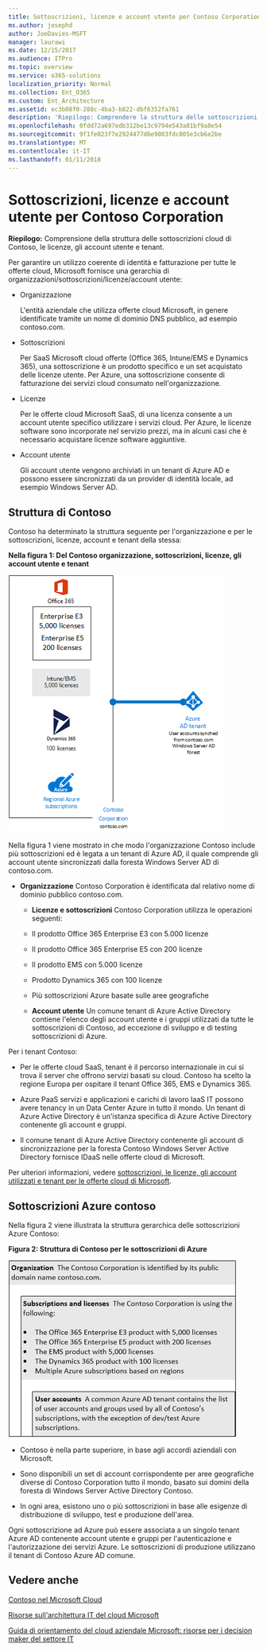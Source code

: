 ```yaml
---
title: Sottoscrizioni, licenze e account utente per Contoso Corporation
ms.author: josephd
author: JoeDavies-MSFT
manager: laurawi
ms.date: 12/15/2017
ms.audience: ITPro
ms.topic: overview
ms.service: o365-solutions
localization_priority: Normal
ms.collection: Ent_O365
ms.custom: Ent_Architecture
ms.assetid: ec3b08f0-288c-4ba3-b822-dbf6352fa761
description: 'Riepilogo: Comprendere la struttura delle sottoscrizioni cloud di Contoso, le licenze, gli account utente e tenant.'
ms.openlocfilehash: 0fdd72a697edb312be13c9794e543a81bf9a8e54
ms.sourcegitcommit: 9f1fe023f7e2924477d6e9003fdc805e3cb6e2be
ms.translationtype: MT
ms.contentlocale: it-IT
ms.lasthandoff: 01/11/2018
---
```

# <a name="subscriptions-licenses-and-user-accounts-for-the-contoso-corporation"></a>Sottoscrizioni, licenze e account utente per Contoso Corporation

 **Riepilogo:** Comprensione della struttura delle sottoscrizioni cloud di Contoso, le licenze, gli account utente e tenant.
  
Per garantire un utilizzo coerente di identità e fatturazione per tutte le offerte cloud, Microsoft fornisce una gerarchia di organizzazioni/sottoscrizioni/licenze/account utente:
  
- Organizzazione
    
    L'entità aziendale che utilizza offerte cloud Microsoft, in genere identificate tramite un nome di dominio DNS pubblico, ad esempio contoso.com.
    
- Sottoscrizioni
    
    Per SaaS Microsoft cloud offerte (Office 365, Intune/EMS e Dynamics 365), una sottoscrizione è un prodotto specifico e un set acquistato delle licenze utente. Per Azure, una sottoscrizione consente di fatturazione dei servizi cloud consumato nell'organizzazione.
    
- Licenze
    
    Per le offerte cloud Microsoft SaaS, di una licenza consente a un account utente specifico utilizzare i servizi cloud. Per Azure, le licenze software sono incorporate nel servizio prezzi, ma in alcuni casi che è necessario acquistare licenze software aggiuntive.
    
- Account utente
    
    Gli account utente vengono archiviati in un tenant di Azure AD e possono essere sincronizzati da un provider di identità locale, ad esempio Windows Server AD.
    
## <a name="contosos-structure"></a>Struttura di Contoso

Contoso ha determinato la struttura seguente per l'organizzazione e per le sottoscrizioni, licenze, account e tenant della stessa:
  
**Nella figura 1: Del Contoso organizzazione, sottoscrizioni, licenze, gli account utente e tenant**

![Organizzazione di Contoso, sottoscrizioni, licenze, account utente e tenant](images/Contoso_Poster/Subscriptions.png)
  
Nella figura 1 viene mostrato in che modo l'organizzazione Contoso include più sottoscrizioni ed è legata a un tenant di Azure AD, il quale comprende gli account utente sincronizzati dalla foresta Windows Server AD di contoso.com.
  
- **Organizzazione** Contoso Corporation è identificata dal relativo nome di dominio pubblico contoso.com.
    
  - **Licenze e sottoscrizioni** Contoso Corporation utilizza le operazioni seguenti:
    
  - Il prodotto Office 365 Enterprise E3 con 5.000 licenze
    
  - Il prodotto Office 365 Enterprise E5 con 200 licenze
    
  - Il prodotto EMS con 5.000 licenze
    
  - Prodotto Dynamics 365 con 100 licenze
    
  - Più sottoscrizioni Azure basate sulle aree geografiche
    
  - **Account utente** Un comune tenant di Azure Active Directory contiene l'elenco degli account utente e i gruppi utilizzati da tutte le sottoscrizioni di Contoso, ad eccezione di sviluppo e di testing sottoscrizioni di Azure.
    
Per i tenant Contoso:
  
- Per le offerte cloud SaaS, tenant è il percorso internazionale in cui si trova il server che offrono servizi basati su cloud. Contoso ha scelto la regione Europa per ospitare il tenant Office 365, EMS e Dynamics 365. 
    
- Azure PaaS servizi e applicazioni e carichi di lavoro IaaS IT possono avere tenancy in un Data Center Azure in tutto il mondo. Un tenant di Azure Active Directory è un'istanza specifica di Azure Active Directory contenente gli account e gruppi.
    
- Il comune tenant di Azure Active Directory contenente gli account di sincronizzazione per la foresta Contoso Windows Server Active Directory fornisce IDaaS nelle offerte cloud di Microsoft.
    
Per ulteriori informazioni, vedere [sottoscrizioni, le licenze, gli account utilizzati e tenant per le offerte cloud di Microsoft](subscriptions-licenses-accounts-and-tenants-for-microsoft-cloud-offerings.md).
  
## <a name="contosos-azure-subscriptions"></a>Sottoscrizioni Azure contoso

Nella figura 2 viene illustrata la struttura gerarchica delle sottoscrizioni Azure Contoso:
  
**Figura 2: Struttura di Contoso per le sottoscrizioni di Azure**

![Struttura di Contoso per sottoscrizioni di Azure](images/Contoso_Poster/Subscriptions_Nested.png)
  
- Contoso è nella parte superiore, in base agli accordi aziendali con Microsoft.
    
- Sono disponibili un set di account corrispondente per aree geografiche diverse di Contoso Corporation tutto il mondo, basato sui domini della foresta di Windows Server Active Directory Contoso.
    
- In ogni area, esistono uno o più sottoscrizioni in base alle esigenze di distribuzione di sviluppo, test e produzione dell'area.
    
Ogni sottoscrizione ad Azure può essere associata a un singolo tenant Azure AD contenente account utente e gruppi per l'autenticazione e l'autorizzazione dei servizi Azure. Le sottoscrizioni di produzione utilizzano il tenant di Contoso Azure AD comune.
  
## <a name="see-also"></a>Vedere anche

[Contoso nel Microsoft Cloud](contoso-in-the-microsoft-cloud.md)
  
[Risorse sull'architettura IT del cloud Microsoft](microsoft-cloud-it-architecture-resources.md)

[Guida di orientamento del cloud aziendale Microsoft: risorse per i decision maker del settore IT](https://sway.com/FJ2xsyWtkJc2taRD)




